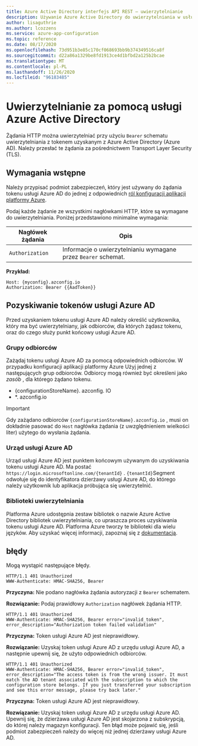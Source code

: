 ```yaml
---
title: Azure Active Directory interfejs API REST — uwierzytelnianie
description: Używanie Azure Active Directory do uwierzytelniania w usłudze Azure App Configuration przy użyciu interfejsu API REST
author: lisaguthrie
ms.author: lcozzens
ms.service: azure-app-configuration
ms.topic: reference
ms.date: 08/17/2020
ms.openlocfilehash: 73d951b3e85c170cf068693bb9b374349516ca8f
ms.sourcegitcommit: d22a86a1329be8fd1913ce4d1bfbd2a125b2bcae
ms.translationtype: MT
ms.contentlocale: pl-PL
ms.lasthandoff: 11/26/2020
ms.locfileid: "96183485"
---
```

# <a name="azure-active-directory-authentication"></a>Uwierzytelnianie za pomocą usługi Azure Active Directory

Żądania HTTP można uwierzytelniać przy użyciu `Bearer` schematu uwierzytelniania z tokenem uzyskanym z Azure Active Directory (Azure AD). Należy przesłać te żądania za pośrednictwem Transport Layer Security (TLS).

## <a name="prerequisites"></a>Wymagania wstępne

Należy przypisać podmiot zabezpieczeń, który jest używany do żądania tokenu usługi Azure AD do jednej z odpowiednich [ról konfiguracji aplikacji platformy Azure](./rest-api-authorization-azure-ad.md).

Podaj każde żądanie ze wszystkimi nagłówkami HTTP, które są wymagane do uwierzytelniania. Poniżej przedstawiono minimalne wymagania:

|  Nagłówek żądania | Opis  |
| --------------- | ------------ |
| `Authorization` | Informacje o uwierzytelnianiu wymagane przez `Bearer` schemat. |

**Przykład:**

```http
Host: {myconfig}.azconfig.io
Authorization: Bearer {{AadToken}}
```

## <a name="azure-ad-token-acquisition"></a>Pozyskiwanie tokenów usługi Azure AD

Przed uzyskaniem tokenu usługi Azure AD należy określić użytkownika, który ma być uwierzytelniany, jak odbiorców, dla których żądasz tokenu, oraz do czego służy punkt końcowy usługi Azure AD.

### <a name="audience"></a>Grupy odbiorców

Zażądaj tokenu usługi Azure AD za pomocą odpowiednich odbiorców. W przypadku konfiguracji aplikacji platformy Azure Użyj jednej z następujących grup odbiorców. Odbiorcy mogą również być określeni jako *zasób* , dla którego żądano tokenu.

- {configurationStoreName}. azconfig. IO
- *. azconfig.io

> [!IMPORTANT]
> Gdy zażądano odbiorców `{configurationStoreName}.azconfig.io` , musi on dokładnie pasować do `Host` nagłówka żądania (z uwzględnieniem wielkości liter) użytego do wysłania żądania.

### <a name="azure-ad-authority"></a>Urząd usługi Azure AD

Urząd usługi Azure AD jest punktem końcowym używanym do uzyskiwania tokenu usługi Azure AD. Ma postać `https://login.microsoftonline.com/{tenantId}` . `{tenantId}`Segment odwołuje się do identyfikatora dzierżawy usługi Azure AD, do którego należy użytkownik lub aplikacja próbująca się uwierzytelnić.

### <a name="authentication-libraries"></a>Biblioteki uwierzytelniania

Platforma Azure udostępnia zestaw bibliotek o nazwie Azure Active Directory bibliotek uwierzytelniania, co upraszcza proces uzyskiwania tokenu usługi Azure AD. Platforma Azure tworzy te biblioteki dla wielu języków. Aby uzyskać więcej informacji, zapoznaj się z [dokumentacją](../active-directory/azuread-dev/active-directory-authentication-libraries.md).

## <a name="errors"></a>błędy

Mogą wystąpić następujące błędy.

```http
HTTP/1.1 401 Unauthorized
WWW-Authenticate: HMAC-SHA256, Bearer
```

**Przyczyna:** Nie podano nagłówka żądania autoryzacji z `Bearer` schematem.

**Rozwiązanie:** Podaj prawidłowy `Authorization` nagłówek żądania HTTP.

```http
HTTP/1.1 401 Unauthorized
WWW-Authenticate: HMAC-SHA256, Bearer error="invalid_token", error_description="Authorization token failed validation"
```

**Przyczyna:** Token usługi Azure AD jest nieprawidłowy.

**Rozwiązanie:** Uzyskaj token usługi Azure AD z urzędu usługi Azure AD, a następnie upewnij się, że użyto odpowiednich odbiorców.

```http
HTTP/1.1 401 Unauthorized
WWW-Authenticate: HMAC-SHA256, Bearer error="invalid_token", error_description="The access token is from the wrong issuer. It must match the AD tenant associated with the subscription to which the configuration store belongs. If you just transferred your subscription and see this error message, please try back later."
```

**Przyczyna:** Token usługi Azure AD jest nieprawidłowy.

**Rozwiązanie:** Uzyskaj token usługi Azure AD z urzędu usługi Azure AD. Upewnij się, że dzierżawa usługi Azure AD jest skojarzona z subskrypcją, do której należy magazyn konfiguracji. Ten błąd może pojawić się, jeśli podmiot zabezpieczeń należy do więcej niż jednej dzierżawy usługi Azure AD.